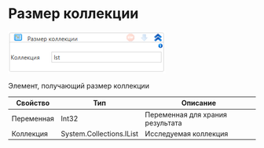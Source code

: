 # Размер коллекции

![](<../../../../.gitbook/assets/image (441).png>)

Элемент, получающий размер коллекции

| Свойство   | Тип                      | Описание                         |
| ---------- | ------------------------ | -------------------------------- |
| Переменная | Int32                    | Переменная для храния результата |
| Коллекция  | System.Collections.IList | Исследуемая коллекция            |

